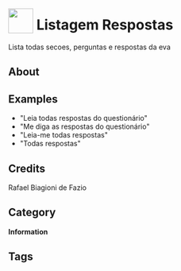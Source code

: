 # <img src="https://raw.githack.com/FortAwesome/Font-Awesome/master/svgs/solid/list.svg" card_color="#2C3E50" width="50" height="50" style="vertical-align:bottom"/> Listagem Respostas
Lista todas secoes, perguntas e respostas da eva

## About


## Examples
* "Leia todas respostas do questionário"
* "Me diga as respostas do questionário"
* "Leia-me todas respostas"
* "Todas respostas"

## Credits
Rafael Biagioni de Fazio

## Category
**Information**

## Tags


